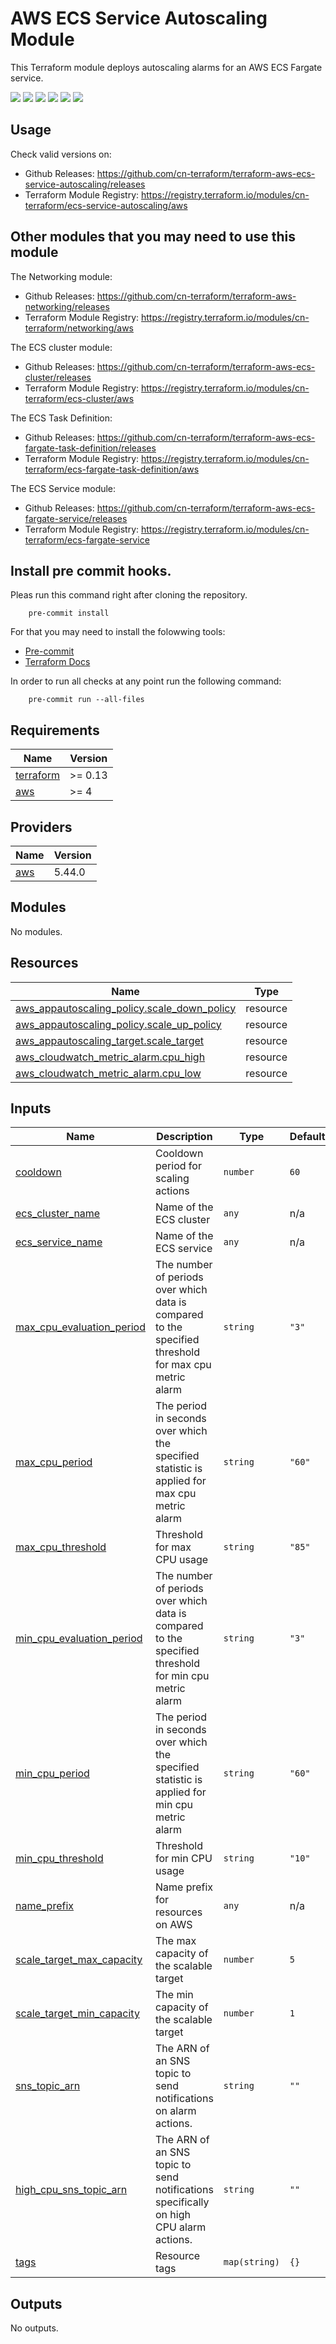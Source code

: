 # AWS ECS Service Autoscaling Module #

This Terraform module deploys autoscaling alarms for an AWS ECS Fargate service.

[![](https://github.com/cn-terraform/terraform-aws-ecs-service-autoscaling/workflows/terraform/badge.svg)](https://github.com/cn-terraform/terraform-aws-ecs-service-autoscaling/actions?query=workflow%3Aterraform)
[![](https://img.shields.io/github/license/cn-terraform/terraform-aws-ecs-service-autoscaling)](https://github.com/cn-terraform/terraform-aws-ecs-service-autoscaling)
[![](https://img.shields.io/github/issues/cn-terraform/terraform-aws-ecs-service-autoscaling)](https://github.com/cn-terraform/terraform-aws-ecs-service-autoscaling)
[![](https://img.shields.io/github/issues-closed/cn-terraform/terraform-aws-ecs-service-autoscaling)](https://github.com/cn-terraform/terraform-aws-ecs-service-autoscaling)
[![](https://img.shields.io/github/languages/code-size/cn-terraform/terraform-aws-ecs-service-autoscaling)](https://github.com/cn-terraform/terraform-aws-ecs-service-autoscaling)
[![](https://img.shields.io/github/repo-size/cn-terraform/terraform-aws-ecs-service-autoscaling)](https://github.com/cn-terraform/terraform-aws-ecs-service-autoscaling)

## Usage

Check valid versions on:
* Github Releases: <https://github.com/cn-terraform/terraform-aws-ecs-service-autoscaling/releases>
* Terraform Module Registry: <https://registry.terraform.io/modules/cn-terraform/ecs-service-autoscaling/aws>

## Other modules that you may need to use this module

The Networking module:
* Github Releases: <https://github.com/cn-terraform/terraform-aws-networking/releases>
* Terraform Module Registry: <https://registry.terraform.io/modules/cn-terraform/networking/aws>

The ECS cluster module:
* Github Releases: <https://github.com/cn-terraform/terraform-aws-ecs-cluster/releases>
* Terraform Module Registry: <https://registry.terraform.io/modules/cn-terraform/ecs-cluster/aws>

The ECS Task Definition:
* Github Releases: <https://github.com/cn-terraform/terraform-aws-ecs-fargate-task-definition/releases>
* Terraform Module Registry: <https://registry.terraform.io/modules/cn-terraform/ecs-fargate-task-definition/aws>

The ECS Service module:
* Github Releases: <https://github.com/cn-terraform/terraform-aws-ecs-fargate-service/releases>
* Terraform Module Registry: <https://registry.terraform.io/modules/cn-terraform/ecs-fargate-service>

## Install pre commit hooks.

Pleas run this command right after cloning the repository.

        pre-commit install

For that you may need to install the folowwing tools:
* [Pre-commit](https://pre-commit.com/) 
* [Terraform Docs](https://terraform-docs.io/)

In order to run all checks at any point run the following command:

        pre-commit run --all-files

<!-- BEGINNING OF PRE-COMMIT-TERRAFORM DOCS HOOK -->
## Requirements

| Name | Version |
|------|---------|
| <a name="requirement_terraform"></a> [terraform](#requirement\_terraform) | >= 0.13 |
| <a name="requirement_aws"></a> [aws](#requirement\_aws) | >= 4 |

## Providers

| Name | Version |
|------|---------|
| <a name="provider_aws"></a> [aws](#provider\_aws) | 5.44.0 |

## Modules

No modules.

## Resources

| Name | Type |
|------|------|
| [aws_appautoscaling_policy.scale_down_policy](https://registry.terraform.io/providers/hashicorp/aws/latest/docs/resources/appautoscaling_policy) | resource |
| [aws_appautoscaling_policy.scale_up_policy](https://registry.terraform.io/providers/hashicorp/aws/latest/docs/resources/appautoscaling_policy) | resource |
| [aws_appautoscaling_target.scale_target](https://registry.terraform.io/providers/hashicorp/aws/latest/docs/resources/appautoscaling_target) | resource |
| [aws_cloudwatch_metric_alarm.cpu_high](https://registry.terraform.io/providers/hashicorp/aws/latest/docs/resources/cloudwatch_metric_alarm) | resource |
| [aws_cloudwatch_metric_alarm.cpu_low](https://registry.terraform.io/providers/hashicorp/aws/latest/docs/resources/cloudwatch_metric_alarm) | resource |

## Inputs

| Name | Description | Type | Default | Required |
|------|-------------|------|---------|:--------:|
| <a name="input_cooldown"></a> [cooldown](#input\_cooldown) | Cooldown period for scaling actions | `number` | `60` | no |
| <a name="input_ecs_cluster_name"></a> [ecs\_cluster\_name](#input\_ecs\_cluster\_name) | Name of the ECS cluster | `any` | n/a | yes |
| <a name="input_ecs_service_name"></a> [ecs\_service\_name](#input\_ecs\_service\_name) | Name of the ECS service | `any` | n/a | yes |
| <a name="input_max_cpu_evaluation_period"></a> [max\_cpu\_evaluation\_period](#input\_max\_cpu\_evaluation\_period) | The number of periods over which data is compared to the specified threshold for max cpu metric alarm | `string` | `"3"` | no |
| <a name="input_max_cpu_period"></a> [max\_cpu\_period](#input\_max\_cpu\_period) | The period in seconds over which the specified statistic is applied for max cpu metric alarm | `string` | `"60"` | no |
| <a name="input_max_cpu_threshold"></a> [max\_cpu\_threshold](#input\_max\_cpu\_threshold) | Threshold for max CPU usage | `string` | `"85"` | no |
| <a name="input_min_cpu_evaluation_period"></a> [min\_cpu\_evaluation\_period](#input\_min\_cpu\_evaluation\_period) | The number of periods over which data is compared to the specified threshold for min cpu metric alarm | `string` | `"3"` | no |
| <a name="input_min_cpu_period"></a> [min\_cpu\_period](#input\_min\_cpu\_period) | The period in seconds over which the specified statistic is applied for min cpu metric alarm | `string` | `"60"` | no |
| <a name="input_min_cpu_threshold"></a> [min\_cpu\_threshold](#input\_min\_cpu\_threshold) | Threshold for min CPU usage | `string` | `"10"` | no |
| <a name="input_name_prefix"></a> [name\_prefix](#input\_name\_prefix) | Name prefix for resources on AWS | `any` | n/a | yes |
| <a name="input_scale_target_max_capacity"></a> [scale\_target\_max\_capacity](#input\_scale\_target\_max\_capacity) | The max capacity of the scalable target | `number` | `5` | no |
| <a name="input_scale_target_min_capacity"></a> [scale\_target\_min\_capacity](#input\_scale\_target\_min\_capacity) | The min capacity of the scalable target | `number` | `1` | no |
| <a name="input_sns_topic_arn"></a> [sns\_topic\_arn](#input\_sns\_topic\_arn) | The ARN of an SNS topic to send notifications on alarm actions. | `string` | `""` | no |
| <a name="high_cpu_sns_topic_arn"></a> [high\_cpu\_sns\_topic\_arn](#input\_high\_cpu\_sns\_topic\_arn) | The ARN of an SNS topic to send notifications specifically on high CPU alarm actions. | `string` | `""` | no |
| <a name="input_tags"></a> [tags](#input\_tags) | Resource tags | `map(string)` | `{}` | no |

## Outputs

No outputs.
<!-- END OF PRE-COMMIT-TERRAFORM DOCS HOOK -->
